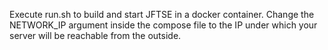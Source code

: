 Execute run.sh to build and start JFTSE in a docker container.
Change the NETWORK_IP argument inside the compose file to the IP under which your server will be reachable from the outside.